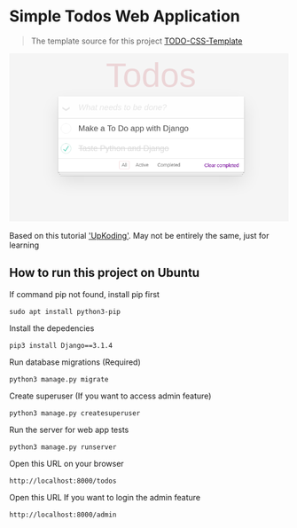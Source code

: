 # Simple Todos Web Application

> The template source for this project [TODO-CSS-Template](https://github.com/Klerith/TODO-CSS-Template)

![](https://github.com/study-hary-id/simple-todos/blob/master/screenshot.png)

Based on this tutorial ['UpKoding'](https://www.youtube.com/playlist?list=PL8bBYpHH3RI6Pp-kA9lmVt18ZZ2TWmmtI). May not be entirely the same, just for learning

## How to run this project on Ubuntu

If command pip not found, install pip first
```
sudo apt install python3-pip
```
Install the depedencies
```
pip3 install Django==3.1.4
```
Run database migrations (Required)
```
python3 manage.py migrate
```
Create superuser (If you want to access admin feature)
```
python3 manage.py createsuperuser
```
Run the server for web app tests
```
python3 manage.py runserver
```
Open this URL on your browser
```
http://localhost:8000/todos
```
Open this URL If you want to login the admin feature
```
http://localhost:8000/admin
```
